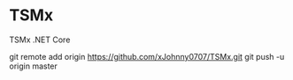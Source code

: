 # TSMx
TSMx .NET Core

git remote add origin https://github.com/xJohnny0707/TSMx.git
git push -u origin master

